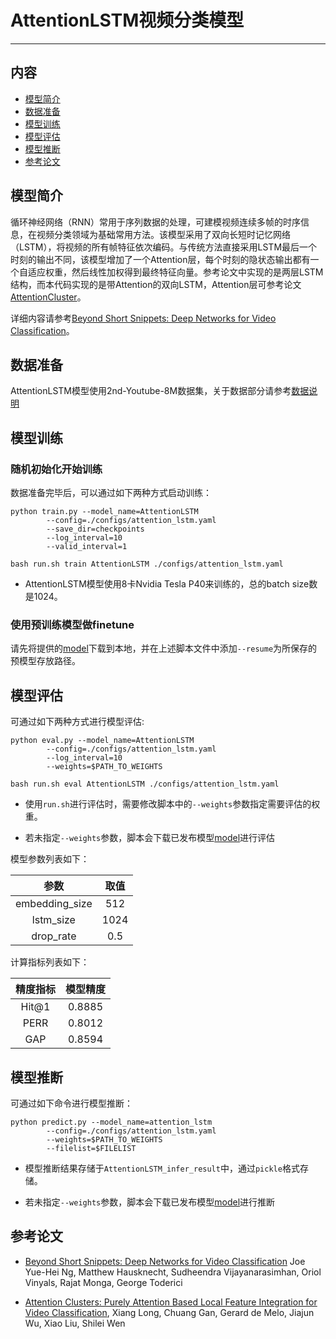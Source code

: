 # AttentionLSTM视频分类模型

---
## 内容

- [模型简介](#简介)
- [数据准备](#数据准备)
- [模型训练](#模型训练)
- [模型评估](#模型评估)
- [模型推断](#模型推断)
- [参考论文](#参考论文)

## 模型简介

循环神经网络（RNN）常用于序列数据的处理，可建模视频连续多帧的时序信息，在视频分类领域为基础常用方法。该模型采用了双向长短时记忆网络（LSTM），将视频的所有帧特征依次编码。与传统方法直接采用LSTM最后一个时刻的输出不同，该模型增加了一个Attention层，每个时刻的隐状态输出都有一个自适应权重，然后线性加权得到最终特征向量。参考论文中实现的是两层LSTM结构，而本代码实现的是带Attention的双向LSTM，Attention层可参考论文[AttentionCluster](https://arxiv.org/abs/1711.09550)。

详细内容请参考[Beyond Short Snippets: Deep Networks for Video Classification](https://arxiv.org/abs/1503.08909)。

## 数据准备

AttentionLSTM模型使用2nd-Youtube-8M数据集，关于数据部分请参考[数据说明](../../dataset/README.md)

## 模型训练

### 随机初始化开始训练

数据准备完毕后，可以通过如下两种方式启动训练：

    python train.py --model_name=AttentionLSTM
            --config=./configs/attention_lstm.yaml
            --save_dir=checkpoints
            --log_interval=10
            --valid_interval=1

    bash run.sh train AttentionLSTM ./configs/attention_lstm.yaml

- AttentionLSTM模型使用8卡Nvidia Tesla P40来训练的，总的batch size数是1024。

### 使用预训练模型做finetune
请先将提供的[model](https://paddlemodels.bj.bcebos.com/video_classification/attention_lstm_youtube8m.tar.gz)下载到本地，并在上述脚本文件中添加`--resume`为所保存的预模型存放路径。

## 模型评估
可通过如下两种方式进行模型评估:

    python eval.py --model_name=AttentionLSTM
            --config=./configs/attention_lstm.yaml
            --log_interval=10
            --weights=$PATH_TO_WEIGHTS

    bash run.sh eval AttentionLSTM ./configs/attention_lstm.yaml

- 使用`run.sh`进行评估时，需要修改脚本中的`--weights`参数指定需要评估的权重。

- 若未指定`--weights`参数，脚本会下载已发布模型[model](https://paddlemodels.bj.bcebos.com/video_classification/attention_lstm_youtube8m.tar.gz)进行评估

模型参数列表如下：

| 参数 | 取值 |
| :---------: | :----: |
| embedding\_size | 512 |
| lstm\_size | 1024 |
| drop\_rate | 0.5 |


计算指标列表如下：

| 精度指标 | 模型精度 |
| :---------: | :----: |
| Hit@1 | 0.8885 |
| PERR | 0.8012 |
| GAP | 0.8594 |


## 模型推断

可通过如下命令进行模型推断：

    python predict.py --model_name=attention_lstm
            --config=./configs/attention_lstm.yaml
            --weights=$PATH_TO_WEIGHTS
            --filelist=$FILELIST

- 模型推断结果存储于`AttentionLSTM_infer_result`中，通过`pickle`格式存储。

- 若未指定`--weights`参数，脚本会下载已发布模型[model](https://paddlemodels.bj.bcebos.com/video_classification/attention_lstm_youtube8m.tar.gz)进行推断

## 参考论文

- [Beyond Short Snippets: Deep Networks for Video Classification](https://arxiv.org/abs/1503.08909) Joe Yue-Hei Ng, Matthew Hausknecht, Sudheendra Vijayanarasimhan, Oriol Vinyals, Rajat Monga, George Toderici

- [Attention Clusters: Purely Attention Based Local Feature Integration for Video Classification](https://arxiv.org/abs/1711.09550), Xiang Long, Chuang Gan, Gerard de Melo, Jiajun Wu, Xiao Liu, Shilei Wen
